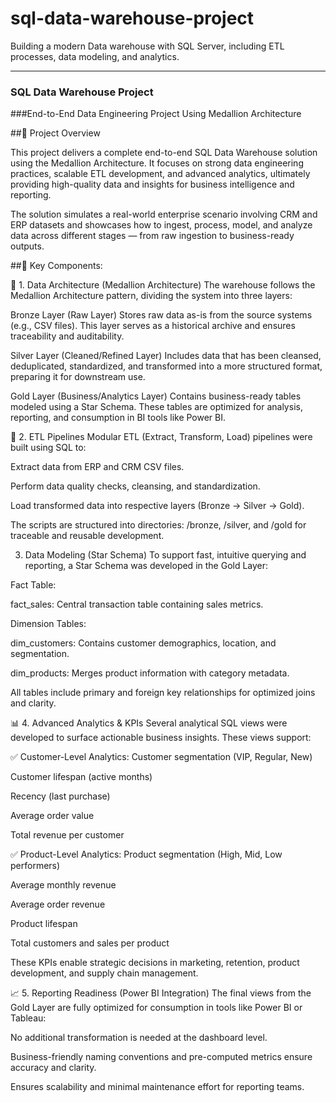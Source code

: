 # sql-data-warehouse-project
Building a modern Data warehouse with SQL Server, including ETL processes, data modeling, and analytics. 


---
### SQL Data Warehouse Project
###End-to-End Data Engineering Project Using Medallion Architecture


##🚀 Project Overview

This project delivers a complete end-to-end SQL Data Warehouse solution using the Medallion Architecture. It focuses on strong data engineering practices, scalable ETL development, and advanced analytics, ultimately providing high-quality data and insights for business intelligence and reporting.

The solution simulates a real-world enterprise scenario involving CRM and ERP datasets and showcases how to ingest, process, model, and analyze data across different stages — from raw ingestion to business-ready outputs.

##🔧 Key Components:

🧱 1. Data Architecture (Medallion Architecture)
The warehouse follows the Medallion Architecture pattern, dividing the system into three layers:

Bronze Layer (Raw Layer)
Stores raw data as-is from the source systems (e.g., CSV files). This layer serves as a historical archive and ensures traceability and auditability.

Silver Layer (Cleaned/Refined Layer)
Includes data that has been cleansed, deduplicated, standardized, and transformed into a more structured format, preparing it for downstream use.

Gold Layer (Business/Analytics Layer)
Contains business-ready tables modeled using a Star Schema. These tables are optimized for analysis, reporting, and consumption in BI tools like Power BI.

🔄 2. ETL Pipelines
Modular ETL (Extract, Transform, Load) pipelines were built using SQL to:

Extract data from ERP and CRM CSV files.

Perform data quality checks, cleansing, and standardization.

Load transformed data into respective layers (Bronze → Silver → Gold).

The scripts are structured into directories:
/bronze, /silver, and /gold for traceable and reusable development.

3. Data Modeling (Star Schema)
To support fast, intuitive querying and reporting, a Star Schema was developed in the Gold Layer:

Fact Table:

fact_sales: Central transaction table containing sales metrics.

Dimension Tables:

dim_customers: Contains customer demographics, location, and segmentation.

dim_products: Merges product information with category metadata.

All tables include primary and foreign key relationships for optimized joins and clarity.

📊 4. Advanced Analytics & KPIs
Several analytical SQL views were developed to surface actionable business insights. These views support:

✅ Customer-Level Analytics:
Customer segmentation (VIP, Regular, New)

Customer lifespan (active months)

Recency (last purchase)

Average order value

Total revenue per customer

✅ Product-Level Analytics:
Product segmentation (High, Mid, Low performers)

Average monthly revenue

Average order revenue

Product lifespan

Total customers and sales per product

These KPIs enable strategic decisions in marketing, retention, product development, and supply chain management.

📈 5. Reporting Readiness (Power BI Integration)
The final views from the Gold Layer are fully optimized for consumption in tools like Power BI or Tableau:

No additional transformation is needed at the dashboard level.

Business-friendly naming conventions and pre-computed metrics ensure accuracy and clarity.

Ensures scalability and minimal maintenance effort for reporting teams.

